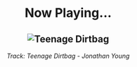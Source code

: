 <div align="center"> 
<h1>Now Playing...</h1>

![Teenage Dirtbag](https://i.scdn.co/image/ab67616d00001e022718850e892837a4260df340)
--
_<p>Track: Teenage Dirtbag - Jonathan Young </p>_
</div>
